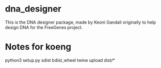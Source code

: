 # dna_designer

This is the DNA designer package, made by Keoni Gandall originally to help design DNA for the FreeGenes project.

# Notes for koeng
python3 setup.py sdist bdist_wheel
twine upload dist/*
